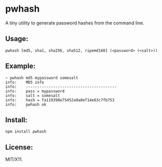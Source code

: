 # pwhash

A tiny utility to generate password hashes from the command line.

## Usage:

`pwhash [md5, sha1, sha256, sha512, ripemd160] (<password> (<salt>))`

## Example:

```shell
~ pwhash md5 mypassword somesalt
info:    MD5 info
info:    ----------------------------------------
info:    pass = mypassword
info:    salt = somesalt
info:    hash = fa119398e75452a9a0ef14e63c7fb753
info:    pwhash ok

```

## Install:

    npm install pwhash

## License:

MIT/X11.